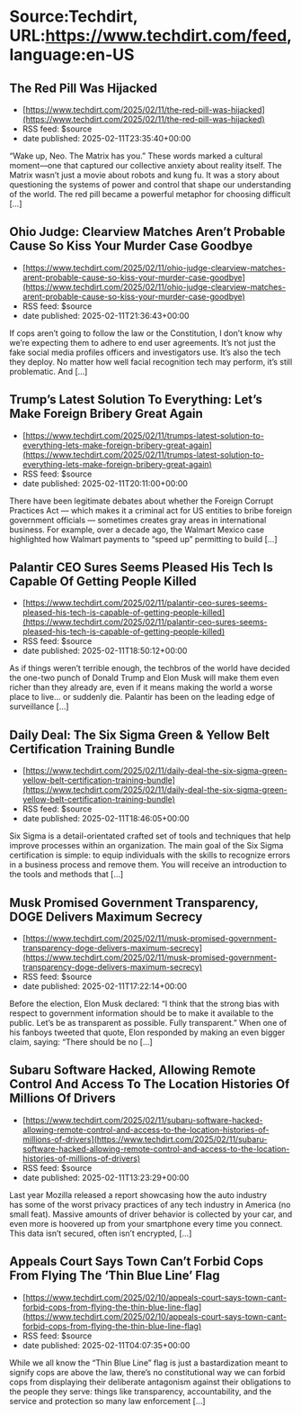 # Source:Techdirt, URL:https://www.techdirt.com/feed, language:en-US

## The Red Pill Was Hijacked
 - [https://www.techdirt.com/2025/02/11/the-red-pill-was-hijacked](https://www.techdirt.com/2025/02/11/the-red-pill-was-hijacked)
 - RSS feed: $source
 - date published: 2025-02-11T23:35:40+00:00

“Wake up, Neo. The Matrix has you.” These&#160;words&#160;marked a cultural moment—one that captured our collective anxiety about reality itself.&#160;The Matrix&#160;wasn’t just a movie about robots and kung fu. It was a story about questioning the systems of power and control that shape our understanding of the world. The&#160;red pill&#160;became a powerful metaphor for choosing difficult [&#8230;]

## Ohio Judge: Clearview Matches Aren’t Probable Cause So Kiss Your Murder Case Goodbye
 - [https://www.techdirt.com/2025/02/11/ohio-judge-clearview-matches-arent-probable-cause-so-kiss-your-murder-case-goodbye](https://www.techdirt.com/2025/02/11/ohio-judge-clearview-matches-arent-probable-cause-so-kiss-your-murder-case-goodbye)
 - RSS feed: $source
 - date published: 2025-02-11T21:36:43+00:00

If cops aren&#8217;t going to follow the law or the Constitution, I don&#8217;t know why we&#8217;re expecting them to adhere to end user agreements. It&#8217;s not just the fake social media profiles officers and investigators use. It&#8217;s also the tech they deploy. No matter how well facial recognition tech may perform, it&#8217;s still problematic. And [&#8230;]

## Trump’s Latest Solution To Everything: Let’s Make Foreign Bribery Great Again
 - [https://www.techdirt.com/2025/02/11/trumps-latest-solution-to-everything-lets-make-foreign-bribery-great-again](https://www.techdirt.com/2025/02/11/trumps-latest-solution-to-everything-lets-make-foreign-bribery-great-again)
 - RSS feed: $source
 - date published: 2025-02-11T20:11:00+00:00

There have been legitimate debates about whether the Foreign Corrupt Practices Act — which makes it a criminal act for US entities to bribe foreign government officials — sometimes creates gray areas in international business. For example, over a decade ago, the Walmart Mexico case highlighted how Walmart payments to &#8220;speed up&#8221; permitting to build [&#8230;]

## Palantir CEO Sures Seems Pleased His Tech Is Capable Of Getting People Killed
 - [https://www.techdirt.com/2025/02/11/palantir-ceo-sures-seems-pleased-his-tech-is-capable-of-getting-people-killed](https://www.techdirt.com/2025/02/11/palantir-ceo-sures-seems-pleased-his-tech-is-capable-of-getting-people-killed)
 - RSS feed: $source
 - date published: 2025-02-11T18:50:12+00:00

As if things weren&#8217;t terrible enough, the techbros of the world have decided the one-two punch of Donald Trump and Elon Musk will make them even richer than they already are, even if it means making the world a worse place to live&#8230; or suddenly die. Palantir has been on the leading edge of surveillance [&#8230;]

## Daily Deal: The Six Sigma Green & Yellow Belt Certification Training Bundle
 - [https://www.techdirt.com/2025/02/11/daily-deal-the-six-sigma-green-yellow-belt-certification-training-bundle](https://www.techdirt.com/2025/02/11/daily-deal-the-six-sigma-green-yellow-belt-certification-training-bundle)
 - RSS feed: $source
 - date published: 2025-02-11T18:46:05+00:00

Six Sigma is a detail-orientated crafted set of tools and techniques that help improve processes within an organization. The main goal of the Six Sigma certification is simple: to equip individuals with the skills to recognize errors in a business process and remove them. You will receive an introduction to the tools and methods that [&#8230;]

## Musk Promised Government Transparency, DOGE Delivers Maximum Secrecy
 - [https://www.techdirt.com/2025/02/11/musk-promised-government-transparency-doge-delivers-maximum-secrecy](https://www.techdirt.com/2025/02/11/musk-promised-government-transparency-doge-delivers-maximum-secrecy)
 - RSS feed: $source
 - date published: 2025-02-11T17:22:14+00:00

Before the election, Elon Musk declared: “I think that the strong bias with respect to government information should be to make it available to the public. Let&#8217;s be as transparent as possible. Fully transparent.” When one of his fanboys tweeted that quote, Elon responded by making an even bigger claim, saying: “There should be no [&#8230;]

## Subaru Software Hacked, Allowing Remote Control And Access To The Location Histories Of Millions Of Drivers
 - [https://www.techdirt.com/2025/02/11/subaru-software-hacked-allowing-remote-control-and-access-to-the-location-histories-of-millions-of-drivers](https://www.techdirt.com/2025/02/11/subaru-software-hacked-allowing-remote-control-and-access-to-the-location-histories-of-millions-of-drivers)
 - RSS feed: $source
 - date published: 2025-02-11T13:23:29+00:00

Last year Mozilla released a report showcasing how the auto industry has&#160;some of the worst privacy practices&#160;of any tech industry in America (no small feat). Massive amounts of driver behavior is collected by your car, and even more is hoovered up from your smartphone every time you connect. This data isn’t secured, often isn’t encrypted, [&#8230;]

## Appeals Court Says Town Can’t Forbid Cops From Flying The ‘Thin Blue Line’ Flag
 - [https://www.techdirt.com/2025/02/10/appeals-court-says-town-cant-forbid-cops-from-flying-the-thin-blue-line-flag](https://www.techdirt.com/2025/02/10/appeals-court-says-town-cant-forbid-cops-from-flying-the-thin-blue-line-flag)
 - RSS feed: $source
 - date published: 2025-02-11T04:07:35+00:00

While we all know the &#8220;Thin Blue Line&#8221; flag is just a bastardization meant to signify cops are above the law, there&#8217;s no constitutional way we can forbid cops from displaying their deliberate antagonism against their obligations to the people they serve: things like transparency, accountability, and the service and protection so many law enforcement [&#8230;]

